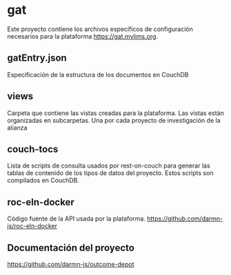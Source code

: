 # gat

Este proyecto contiene los archivos específicos de configuración necesarios para la plataforma https://gat.mylims.org.

## gatEntry.json

Especificación de la estructura de los documentos en CouchDB

## views

Carpeta que contiene las vistas creadas para la plataforma. Las vistas están organizadas en subcarpetas. Una por cada proyecto de investigación de la alianza

## couch-tocs

Lista de scripts de consulta usados por rest-on-couch para generar las tablas de contenido de los tipos de datos del proyecto. Estos scripts son compilados en CouchDB.

## roc-eln-docker

Código fuente de la API usada por la plataforma. https://github.com/darmn-js/roc-eln-docker

## Documentación del proyecto

https://github.com/darmn-js/outcome-depot
